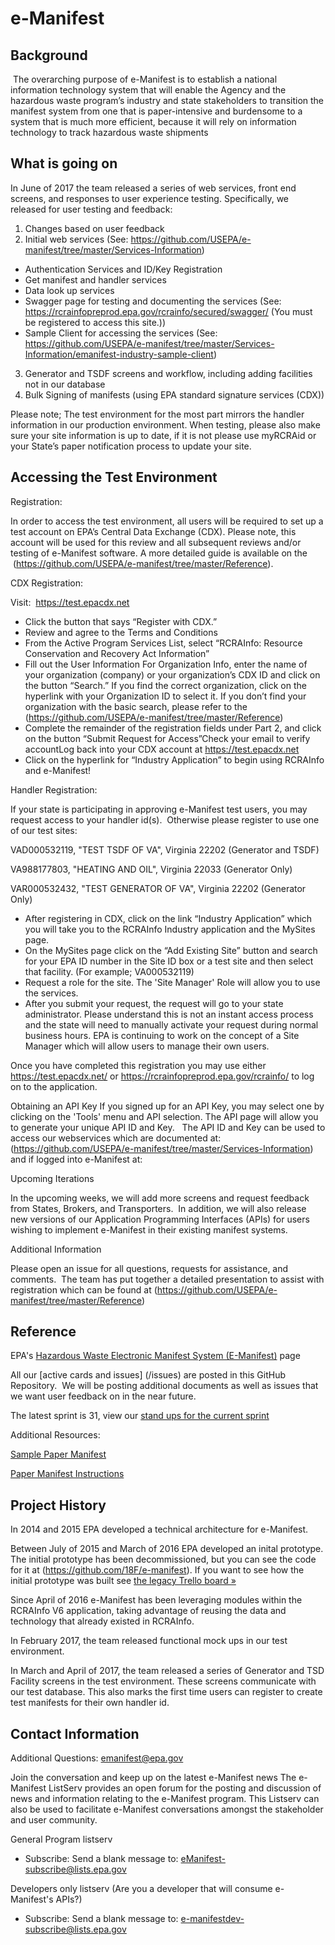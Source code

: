 ﻿# e-Manifest

## Background
  The overarching purpose of e-Manifest is to establish a national information technology system that will enable the Agency and the hazardous waste program’s industry and state stakeholders to transition the manifest system from one that is paper-intensive and burdensome to a system that is much more efficient, because it will rely on information technology to track hazardous waste shipments

## What is going on
In June of 2017 the team released a series of web services, front end screens, and responses to user experience testing.  Specifically, we released for user testing and feedback:

1) Changes based on user feedback
2)	Initial web services (See: https://github.com/USEPA/e-manifest/tree/master/Services-Information)
* Authentication Services and ID/Key Registration
* Get manifest and handler services
* Data look up services
* Swagger page for testing and documenting the services (See: https://rcrainfopreprod.epa.gov/rcrainfo/secured/swagger/ (You must be registered to access this site.))
* Sample Client for accessing the services (See: https://github.com/USEPA/e-manifest/tree/master/Services-Information/emanifest-industry-sample-client)
3)	Generator and TSDF screens and workflow, including adding facilities not in our database
4)	Bulk Signing of manifests (using EPA standard signature services (CDX))

Please note; The test environment for the most part mirrors the handler information in our production environment. When testing, please also make sure your site information is up to date, if it is not please use myRCRAid or your State’s paper notification process to update your site.

## Accessing the Test Environment
Registration:

In order to access the test environment, all users will be required to set up a test account on EPA’s Central Data Exchange (CDX). Please note, this account will be used for this review and all subsequent reviews and/or testing of e-Manifest software. A more detailed guide is available on the  (https://github.com/USEPA/e-manifest/tree/master/Reference).

CDX Registration:

Visit:  https://test.epacdx.net 
* Click the button that says “Register with CDX.”  
* Review and agree to the Terms and Conditions 
* From the Active Program Services List, select “RCRAInfo: Resource Conservation and Recovery Act Information” 
* Fill out the User Information For Organization Info, enter the name of your organization (company) or your organization’s CDX ID and click on the button “Search.” If you find the correct organization, click on the hyperlink with your Organization ID to select it.  If you don’t find your organization with the basic search, please refer to the (https://github.com/USEPA/e-manifest/tree/master/Reference) 
* Complete the remainder of the registration fields under Part 2, and click on the button “Submit Request for Access”Check your email to verify accountLog back into your CDX account at https://test.epacdx.net
* Click on the hyperlink for “Industry Application” to begin using RCRAInfo and e-Manifest!

Handler Registration:

If your state is participating in approving e-Manifest test users, you may request access to your handler id(s).  Otherwise please register to use one of our test sites:

VAD000532119, "TEST TSDF OF VA", Virginia 22202 (Generator and TSDF)

VA988177803,  "HEATING AND OIL", Virginia 22033 (Generator Only)

VAR000532432, "TEST GENERATOR OF VA", Virginia 22202 (Generator Only)

* After registering in CDX, click on the link “Industry Application” which you will take you to the RCRAInfo Industry application and the MySites page.  
* On the MySites page click on the “Add Existing Site” button and search for your EPA ID number in the Site ID box  or a test site and then select that facility. (For example; VA000532119) 
* Request a role for the site.  The 'Site Manager' Role will allow you to use the services.  
* After you submit your request, the request will go to your state administrator. Please understand this is not an instant access process and the state will need to manually activate your request during normal business hours.  EPA is continuing to work on the concept of a Site Manager which will allow users to manage their own users.

Once you have completed this registration you may use either https://test.epacdx.net/ or https://rcrainfopreprod.epa.gov/rcrainfo/ to log on to the application.

Obtaining an API Key
If you signed up for an API Key, you may select one by clicking on the 'Tools' menu and API selection.  The API page will allow you to generate your unique API ID and Key.   The API ID and Key can be used to access our webservices which are documented at: (https://github.com/USEPA/e-manifest/tree/master/Services-Information) and if logged into e-Manifest at:

Upcoming Iterations

In the upcoming weeks, we will add more screens and request feedback from States, Brokers, and Transporters.  In addition, we will also release new versions of our Application Programming Interfaces (APIs) for users wishing to implement e-Manifest in their existing manifest systems.

Additional Information

Please open an issue for all questions, requests for assistance, and comments.  The team has put together a detailed presentation to assist with registration which can be found at (https://github.com/USEPA/e-manifest/tree/master/Reference)
 
 
## Reference

EPA's [Hazardous Waste Electronic Manifest System (E-Manifest)](https://www.epa.gov/hwgenerators/hazardous-waste-electronic-manifest-system-e-manifest) page 

All our [active cards and issues] (/issues) are posted in this GitHub Repository.  We will be posting additional documents as well as issues that we want user feedback on in the near future.  

The latest sprint is 31, view our [stand ups for the current sprint](https://github.com/USEPA/e-manifest/issues/338)

Additional Resources: 

[Sample Paper Manifest](https://www.epa.gov/sites/production/files/2015-06/documents/newform.pdf) 

[Paper Manifest Instructions](http://www3.epa.gov/epawaste/hazard/transportation/manifest/pdf/man-inst.pdf)


## Project History
In 2014 and 2015 EPA developed a technical architecture for e-Manifest.

Between July of 2015 and March of 2016 EPA developed an inital prototype.  The initial prototype has been decommissioned, but you can see the code for it at (https://github.com/18F/e-manifest).  If you want to see how the initial prototype was built see [the legacy Trello board »](https://e-manifest.epa.gov)

Since April of 2016 e-Manifest has been leveraging modules within the RCRAInfo V6 application, taking advantage of reusing the data and technology that already existed in RCRAInfo.

In February 2017, the team released functional mock ups in our test environment.  

In March and April of 2017, the team released a series of Generator and TSD Facility screens in the test environment.  These screens communicate with our test database.  This also marks the first time users can register to create test manifests for their own handler id.  

## Contact Information
Additional Questions: emanifest@epa.gov

Join the conversation and keep up on the latest e-Manifest news
The e-Manifest ListServ provides an open forum for the posting and discussion of news and information relating to the e-Manifest program. This Listserv can also be used to facilitate e-Manifest conversations amongst the stakeholder and user community.

General Program listserv

* Subscribe: Send a blank message to: eManifest-subscribe@lists.epa.gov

Developers only listserv (Are you a developer that will consume e-Manifest's APIs?)

* Subscribe: Send a blank message to: e-manifestdev-subscribe@lists.epa.gov

